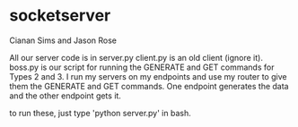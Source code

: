 socketserver
============
Cianan Sims and Jason Rose

All our server code is in server.py
client.py is an old client (ignore it).
boss.py is our script for running the GENERATE and GET commands for Types 2 and 3.
I run my servers on my endpoints and use my router to give them the GENERATE and GET commands.
One endpoint generates the data and the other endpoint gets it.

to run these, just type 'python server.py' in bash.
